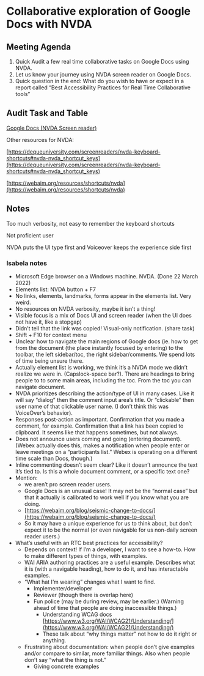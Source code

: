 # Collaborative exploration of Google Docs with NVDA

## Meeting Agenda

1. Quick Audit a few real time collaborative tasks on Google Docs using NVDA.
2. Let us know your journey using NVDA screen reader on Google Docs.
3. Quick question in the end: What do you wish to have or expect in a report called “Best Accessibility Practices for Real Time Collaborative tools”

## Audit Task and Table

[Google Docs (NVDA Screen reader)](https://www.notion.so/0089cba329cd479095e4af2a537a84cd)

Other resources for NVDA:

[https://dequeuniversity.com/screenreaders/nvda-keyboard-shortcuts#nvda-nvda_shortcut_keys](https://dequeuniversity.com/screenreaders/nvda-keyboard-shortcuts#nvda-nvda_shortcut_keys)

[https://webaim.org/resources/shortcuts/nvda](https://webaim.org/resources/shortcuts/nvda)

## Notes

Too much verbosity, not easy to remember the keyboard shortcuts

Not proficient user

NVDA puts the UI type first and Voiceover keeps the experience side first

### Isabela notes

- Microsoft Edge browser on a Windows machine. NVDA. (Done 22 March 2022)
- Elements list: NVDA button + F7
- No links, elements, landmarks, forms appear in the elements list. Very weird.
- No resources on NVDA verbosity, maybe it isn’t a thing!
- Visible focus is a mix of Docs UI and screen reader (when the UI does not have it, like a stopgap)
- Didn’t tell that the link was copied! Visual-only notification. (share task)
- Shift + F10 for context menu
- Unclear how to navigate the main regions of Google docs (ie. how to get from the document (the place instantly focused by entering) to the toolbar, the left sidebar/toc, the right sidebar/comments. We spend lots of time being unsure there.
- Actually element list is working, we think it’s a NVDA mode we didn’t realize we were in. (Capslock-space bar?). There are headings to bring people to to some main areas, including the toc. From the toc you can navigate document.
- NVDA prioritizes describing the action/type of UI in many cases. Like it will say “dialog” then the comment input area’s title. Or “clickable” then user name of that clickable user name. (I don’t think this was VoiceOver’s behavior).
- Responses post-action as important. Confirmation that you made a comment, for example. Confirmation that a link has been copied to clipboard. It seems like that happens sometimes, but not always.
- Does not announce users coming and going (entering document). (Webex actually does this, makes a notification when people enter or leave meetings on a “participants list.” Webex is operating on a different time scale than Docs, though.)
- Inline commenting doesn’t seem clear? Like it doesn’t announce the text it’s tied to. Is this a whole document comment, or a specific text one?
- Mention:
    - we aren’t pro screen reader users.
    - Google Docs is an unusual case! It may not be the “normal case” but that it actually is calibrated to work well if you know what you are doing.
    - [https://webaim.org/blog/seismic-change-to-docs/](https://webaim.org/blog/seismic-change-to-docs/)
    - So it may have a unique experience for us to think about, but don’t expect it to be the normal (or even navigable for us non-daily screen reader users.)
- What’s useful with an RTC best practices for accessibility?
    - Depends on context! If I’m a developer, I want to see a how-to. How to make different types of things, with examples.
    - WAI ARIA authoring practices are a useful example. Describes what it is (with a navigable heading), how to do it, and has interactable examples.
    - “What hat I’m wearing” changes what I want to find.
        - Implementer/developer
        - Reviewer (though there is overlap here)
        - Fun police (may be during review, may be earlier.) (Warning ahead of time that people are doing inaccessible things.)
            - Understanding WCAG docs  [https://www.w3.org/WAI/WCAG21/Understanding/](https://www.w3.org/WAI/WCAG21/Understanding/)
            - These talk about “why things matter” not how to do it right or anything.
    - Frustrating about documentation: when people don’t give examples and/or compare to similar, more familiar things. Also when people don’t say “what the thing is not.”
        - Giving concrete examples

